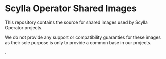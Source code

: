 # Scylla Operator Shared Images
This repository contains the source for shared images used by Scylla Operator projects.

We do not provide any support or compatibility guaranties for these images as their sole purpose is only to provide 
a common base in our projects. 

.
